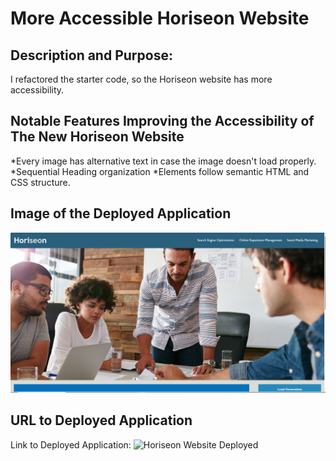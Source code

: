 # More Accessible Horiseon Website

## Description and Purpose: 
I refactored the starter code, so the Horiseon website has more accessibility. 

## Notable Features Improving the Accessibility of The New Horiseon Website
*Every image has alternative text in case the image doesn't load properly. 
*Sequential Heading organization 
*Elements follow semantic HTML and CSS structure. 

## Image of the Deployed Application
![Horiseon Website](https://github.com/Fuvolution/more-accessible-Horiseon-website/blob/main/Develop/assets/images/accessible-horiseon-website.PNG)

## URL to Deployed Application
Link to Deployed Application: ![Horiseon Website Deployed](https://fuvolution.github.io/more-accessible-Horiseon-website/)
